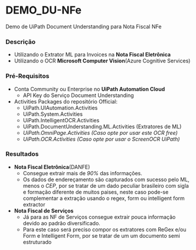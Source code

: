 # DEMO_DU-NFe
Demo de UiPath Document Understanding para Nota Fiscal NFe

### Descrição
- Utilizando o Extrator ML para Invoices na __Nota Fiscal Eletrônica__
- Utilizando o OCR __Microsoft Computer Vision__(Azure Cognitive Services)
    
### Pré-Requisitos
- Conta Community ou Enterprise no __UiPath Automation Cloud__
  - API Key do Serviço Document Understanding
- Activities Packages do repositório Official:
  - UiPath.UIAutomation.Activities
  - UiPath.System.Activities
  - UiPath.IntelligentOCR.Activities
  - UiPath.DocumentUnderstanding.ML.Activities (Extratores de ML)
  - *UiPath.OmniPage.Activities (Caso opte por usar este OCR free)*
  - *UiPath.OCR.Activities (Caso opte por usar o ScreenOCR UiPath)*

  
### Resultados
- __Nota Fiscal Eletrônica__(DANFE)
  - Consegue extrair mais de *90%* das informações.
  - Os dados de endereçamento são capturados com sucesso pelo ML, menos o *CEP*, por se tratar de um dado peculiar brasileiro       com sigla e formação diferente de muitos paises, neste caso pode-se complementar a extração usando o regex, form ou           intelligent form extractor
- __Nota Fiscal de Serviços__  
  - Já para as NF de Serviços consegue extrair pouca informação devido ao padrão diversificado.
  - Para este caso será preciso compor os extratores com ReGex e/ou Form e Intelligent Form, por se tratar de um
    um documento semi estruturado
